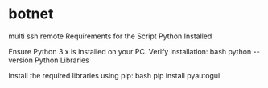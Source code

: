 # botnet
multi ssh remote
Requirements for the Script
Python Installed

Ensure Python 3.x is installed on your PC.
Verify installation:
bash
python --version
Python Libraries

Install the required libraries using pip:
bash
pip install pyautogui
